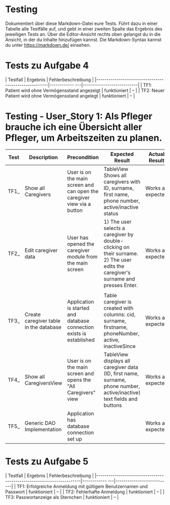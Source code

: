 # Testing

Dokumentiert über diese Markdown-Datei eure Tests. Führt dazu in einer Tabelle alle Testfälle auf,
und gebt in einer zweiten Spalte das Ergebnis des jeweiligen Tests an. Über die Editor-Ansicht rechts oben
gelangst du in die Ansicht, in der du Inhalte hinzufügen kannst. Die Markdown-Syntax kannst du unter 
https://markdown.de/ einsehen.


# Tests zu Aufgabe 4

| Testfall                                             | Ergebnis       | Fehlerbeschreibung        |
|------------------------------------------------------|------------ ---|---------------------------|
| TF1: Patient wird ohne Vermögensstand angezeigt      | funktioniert   | –                         |
| TF2: Neuer Patient wird ohne Vermögensstand angelegt | funktioniert   | –                         |


# Testing - User_Story 1: Als Pfleger brauche ich eine Übersicht aller Pfleger, um Arbeitszeiten zu planen.

| Test | Description                            | Precondition                                                            | Expected Result                                                                                                                        | Actual Result     | Status |
|------|----------------------------------------|-------------------------------------------------------------------------|----------------------------------------------------------------------------------------------------------------------------------------|-------------------|--------|
| TF1_ | Show all Caregivers                    | User is on the main screen and can open the caregiver view via a button | TableView Shows all caregivers with ID, surname, first name, phone number, active/inactive status                                      | Works as expected | Passed |
| TF2_ | Edit caregiver data                    | User has opened the caregiver module from the main screen               | 1) The user selects a caregiver by double-clicking on their surname. <br>2) The user edits the caregiver's surname and presses Enter.  | Works as expected | Passed |
|      |                                        |                                                                         |                                                                                                                                        |                   |        |
| TF3_ | Create caregiver table in the database | Application is started and database connection exists is established    | Table caregiver is created with columns: cid, surname, firstname, phoneNumber, active, inactiveSince                                   | Works as expected | Passed |
| TF4_ | Show all CaregiversView                | User is on the main screen and opens the "All Caregivers" view          | TableView displays all caregiver data (ID, first name, surname, phone number, active/inactive) text fields and buttons                 | Works as expected | Passed |
| TF5_ | Generic DAO Implementation             | Application has database connection set up                              |                                                                                                                                        | Works as expected | Passed |


# Tests zu Aufgabe 5

| Testfall                                                             | Ergebnis       | Fehlerbeschreibung        |
|----------------------------------------------------------------------|------------ ---|---------------------------|
| TF1: Erfolgreiche Anmeldung mit gültigem Benutzernamen und Passwort  | funktioniert   | –                         |
| TF2: Fehlerhafte Anmeldung                                           | funktioniert   | –                         |
| TF3: Passwortanzeige als Sternchen                                   | funktioniert   | –                         |